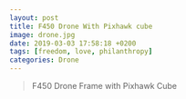 ```yaml
---
layout: post
title: F450 Drone With Pixhawk cube
image: drone.jpg
date: 2019-03-03 17:58:18 +0200
tags: [freedom, love, philanthropy]
categories: Drone
---
```

> F450 Drone Frame with Pixhawk Cube

